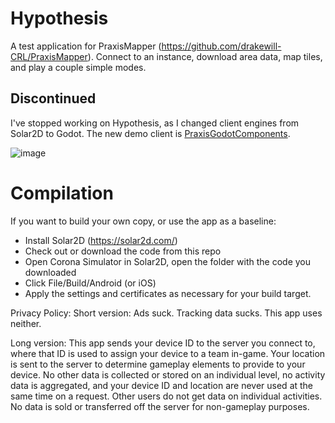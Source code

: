 # Hypothesis
A test application for PraxisMapper (https://github.com/drakewill-CRL/PraxisMapper). Connect to an instance, download area data, map tiles, and play a couple simple modes.

## Discontinued
I've stopped working on Hypothesis, as I changed client engines from Solar2D to Godot. The new demo client is [PraxisGodotComponents](https://github.com/PraxisMapper/PraxisGodotComponents).

![image](https://user-images.githubusercontent.com/46307022/163604513-fb2271a4-0d42-43ce-8fa2-300be87cc475.png)


# Compilation
If you want to build your own copy, or use the app as a baseline:
* Install Solar2D (https://solar2d.com/)
* Check out or download the code from this repo
* Open Corona Simulator in Solar2D, open the folder with the code you downloaded
* Click File/Build/Android (or iOS)
* Apply the settings and certificates as necessary for your build target.

Privacy Policy:
Short version: Ads suck. Tracking data sucks. This app uses neither.

Long version: This app sends your device ID to the server you connect to, where that ID is used to assign your device to a team in-game. Your location is sent to the server to determine gameplay elements to provide to your device. No other data is collected or stored on an individual level, no activity data is aggregated, and your device ID and location are never used at the same time on a request. Other users do not get data on individual activities. No data is sold or transferred off the server for non-gameplay purposes.

